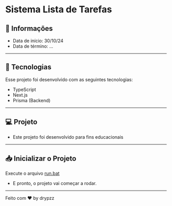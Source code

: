 # Sistema Lista de Tarefas

## 📰 Informações

- Data de início: 30/10/24
- Data de término: ...

---

## 🚀 Tecnologias

Esse projeto foi desenvolvido com as seguintes tecnologias:

- TypeScript
- Next.js
- Prisma (Backend)

---

## 💻 Projeto

- Este projeto foi desenvolvido para fins educacionais

---

## 📥 Inicializar o Projeto

Execute o arquivo
<a href='https://github.com/drypzz/test-fattocs/blob/master/run.bat'>
  run.bat
</a>
<br />
- E pronto, o projeto vai começar a rodar.
---

Feito com ♥ by drypzz
